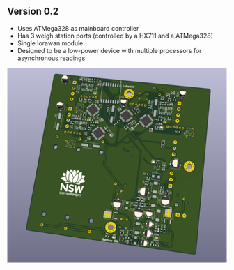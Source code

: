 ## Version 0.2
- Uses ATMega328 as mainboard controller
- Has 3 weigh station ports (controlled by a HX711 and a ATMega328)
- Single lorawan module
- Designed to be a low-power device with multiple processors for asynchronous readings

![device](v0.2.png)
